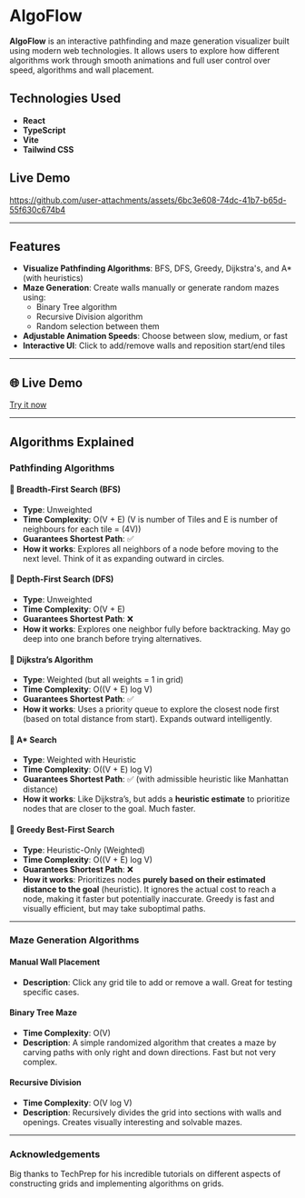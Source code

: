 # AlgoFlow

**AlgoFlow** is an interactive pathfinding and maze generation visualizer built using modern web technologies. It allows users to explore how different algorithms work through smooth animations and full user control over speed, algorithms and wall placement.

## Technologies Used

- **React**
- **TypeScript**
- **Vite**
- **Tailwind CSS**

## Live Demo
https://github.com/user-attachments/assets/6bc3e608-74dc-41b7-b65d-55f630c674b4

---

## Features

- **Visualize Pathfinding Algorithms**: BFS, DFS, Greedy, Dijkstra's, and A* (with heuristics)
- **Maze Generation**: Create walls manually or generate random mazes using:
  - Binary Tree algorithm
  - Recursive Division algorithm
  - Random selection between them
- **Adjustable Animation Speeds**: Choose between slow, medium, or fast
- **Interactive UI**: Click to add/remove walls and reposition start/end tiles

---

## 🌐 Live Demo

[Try it now](https://algoflow-patricka.netlify.app/)

---

## Algorithms Explained

### Pathfinding Algorithms

#### 🔹 Breadth-First Search (BFS)
- **Type**: Unweighted
- **Time Complexity**: O(V + E) (V is number of Tiles and E is number of neighbours for each tile = (4V))
- **Guarantees Shortest Path**: ✅
- **How it works**: Explores all neighbors of a node before moving to the next level. Think of it as expanding outward in circles.

#### 🔹 Depth-First Search (DFS)
- **Type**: Unweighted
- **Time Complexity**: O(V + E)
- **Guarantees Shortest Path**: ❌
- **How it works**: Explores one neighbor fully before backtracking. May go deep into one branch before trying alternatives.

#### 🔹 Dijkstra’s Algorithm
- **Type**: Weighted (but all weights = 1 in grid)
- **Time Complexity**: O((V + E) log V)
- **Guarantees Shortest Path**: ✅
- **How it works**: Uses a priority queue to explore the closest node first (based on total distance from start). Expands outward intelligently.

#### 🔹 A* Search
- **Type**: Weighted with Heuristic
- **Time Complexity**: O((V + E) log V)
- **Guarantees Shortest Path**: ✅ (with admissible heuristic like Manhattan distance)
- **How it works**: Like Dijkstra’s, but adds a **heuristic estimate** to prioritize nodes that are closer to the goal. Much faster.

#### 🔹 Greedy Best-First Search  
- **Type**: Heuristic-Only (Weighted)
- **Time Complexity**: O((V + E) log V)
- **Guarantees Shortest Path**: ❌  
- **How it works**: Prioritizes nodes **purely based on their estimated distance to the goal** (heuristic). It ignores the actual cost to reach a node, making it faster but potentially inaccurate. Greedy is fast and visually efficient, but may take suboptimal paths. 


---

### Maze Generation Algorithms

#### Manual Wall Placement
- **Description**: Click any grid tile to add or remove a wall. Great for testing specific cases.

#### Binary Tree Maze
- **Time Complexity**: O(V)
- **Description**: A simple randomized algorithm that creates a maze by carving paths with only right and down directions. Fast but not very complex.

#### Recursive Division
- **Time Complexity**: O(V log V)
- **Description**: Recursively divides the grid into sections with walls and openings. Creates visually interesting and solvable mazes.

---

### Acknowledgements

Big thanks to TechPrep for his incredible tutorials on different aspects of constructing grids and implementing algorithms on grids.
